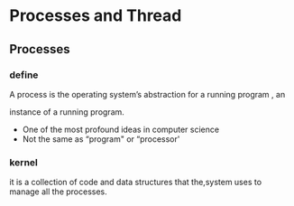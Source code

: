 # Processes and Thread

## Processes

### define

A process is the operating system’s abstraction for a running program , an

instance of a running program.

- One of the most profound ideas in computer science 
- Not the same as “program" or “processor'

 ### kernel

it is a collection of code and data structures that the,system uses to manage all the processes.

